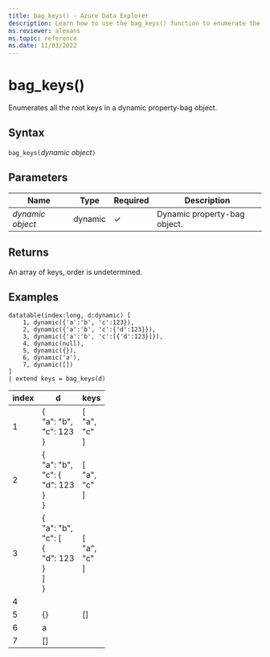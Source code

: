 ```yaml
---
title: bag_keys() - Azure Data Explorer
description: Learn how to use the bag_keys() function to enumerate the root keys in a dynamic property-bag object.
ms.reviewer: alexans
ms.topic: reference
ms.date: 11/03/2022
---
```

# bag_keys()

Enumerates all the root keys in a dynamic property-bag object.

## Syntax

`bag_keys(`*dynamic object*`)`

## Parameters

| Name | Type | Required | Description |
| -- | -- | -- | -- |
| *dynamic object* | dynamic | &check; | Dynamic property-bag object. |

## Returns

An array of keys, order is undetermined.

## Examples

<!-- csl: https://help.kusto.windows.net/Samples -->
```kusto
datatable(index:long, d:dynamic) [
    1, dynamic({'a':'b', 'c':123}), 
    2, dynamic({'a':'b', 'c':{'d':123}}),
    3, dynamic({'a':'b', 'c':[{'d':123}]}),
    4, dynamic(null),
    5, dynamic({}),
    6, dynamic('a'),
    7, dynamic([])
]
| extend keys = bag_keys(d)
```

|index|d|keys|
|---|---|---|
|1|{<br>  "a": "b",<br>  "c": 123<br>}|[<br>  "a",<br>  "c"<br>]|
|2|{<br>  "a": "b",<br>  "c": {<br>    "d": 123<br>  }<br>}|[<br>  "a",<br>  "c"<br>]|
|3|{<br>  "a": "b",<br>  "c": [<br>    {<br>      "d": 123<br>    }<br>  ]<br>}|[<br>  "a",<br>  "c"<br>]|
|4|||
|5|{}|[]|
|6|a||
|7|[]||
